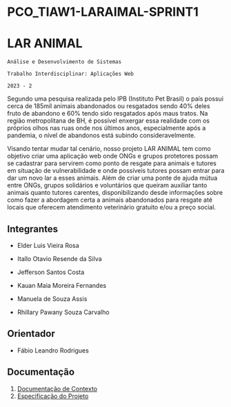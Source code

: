 # PCO_TIAW1-LARAIMAL-SPRINT1

# LAR ANIMAL 

`Análise e Desenvolvimento de Sistemas` 

`Trabalho Interdisciplinar: Aplicações Web` 

`2023 - 2` 

Segundo uma pesquisa realizada pelo IPB (Instituto Pet Brasil) o país possui cerca de 185mil animais abandonados ou resgatados sendo 40% deles fruto de abandono e 60% tendo sido resgatados após maus tratos. Na região metropolitana de BH, é possível enxergar essa realidade com os próprios olhos nas ruas onde nos últimos anos, especialmente após a pandemia, o nível de abandonos está subindo consideravelmente. 

Visando tentar mudar tal cenário, nosso projeto LAR ANIMAL tem como objetivo criar uma aplicação web onde ONGs e grupos protetores possam se cadastrar para servirem como ponto de resgate para animais e tutores em situação de vulnerabilidade e onde possíveis tutores possam entrar para dar um novo lar a esses animais. Além de criar uma ponte de ajuda mútua entre ONGs, grupos solidários e voluntários que queiram auxiliar tanto animais quanto tutores carentes, disponibilizando desde informações sobre como fazer a abordagem certa a animais abandonados para resgate até locais que oferecem atendimento veterinário gratuito e/ou a preço social. 
  

## Integrantes 

* Elder Luis Vieira Rosa 

* Itallo Otavio Resende da Silva 

* Jefferson Santos Costa 

* Kauan Maia Moreira Fernandes 

* Manuela de Souza Assis 

* Rhillary Pawany Souza Carvalho 

  
## Orientador 

* Fábio Leandro Rodrigues 

## Documentação

<ol>
<li><a href="docs.md/Documentação de contexto.md"> Documentação de Contexto</a></li>
<li><a href="docs.md/Especificação do projeto.md"> Especificação do Projeto</a></li>
</ol>
